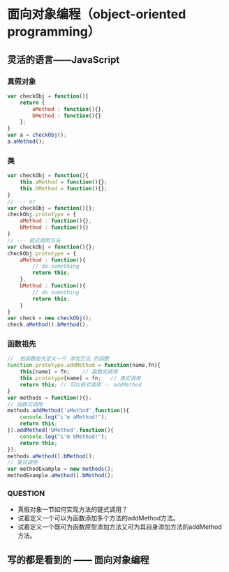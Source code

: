#   面向对象编程（object-oriented programming）

##  灵活的语言——JavaScript

### 真假对象
```javascript
var checkObj = function(){
    return {
        aMethod : function(){},
        bMethod : function(){}
    };
}
var a = checkObj();
a.aMethod();
```

### 类
```javascript
var checkObj = function(){
    this.aMethod = function(){};
    this.bMethod = function(){};
}
// --- or
var checkObj = function(){};
checkObj.prototype = {
    aMethod : function(){},
    bMethod : function(){}
}
// --- 链式调用方法
var checkObj = function(){};
checkObj.prototype = {
    aMethod : function(){
        // do something
        return this;
    },
    bMethod : function(){
        // do something
        return this;
    }
}
var check = new checkObj();
check.aMethod().bMethod();
```
### 函数祖先
```javascript
//  给函数祖先定义一个 添加方法 的函数
Function.prototype.addMethod = function(name,fn){
    this[name] = fn;    // 函数式调用 
    this.prototype[name] = fn;   // 类式调用
    return this; // 可以链式调用 -- addMethod
}
var methods = function(){};
// 函数式调用
methods.addMethod('aMethod',function(){
    console.log("i'm aMethod!");
    return this;
}).addMethod('bMethod',function(){
    console.log("i'm bMethod!");
    return this;
});
methods.aMethod().bMethod();
// 类式调用
var methodExample = new methods();
methodExample.aMethod().bMethod();
```
### QUESTION
* 真假对象一节如何实现方法的链式调用？
* 试着定义一个可以为函数添加多个方法的addMethod方法。
* 试着定义一个既可为函数原型添加方法又可为其自身添加方法的addMethod方法。

##  写的都是看到的 —— 面向对象编程